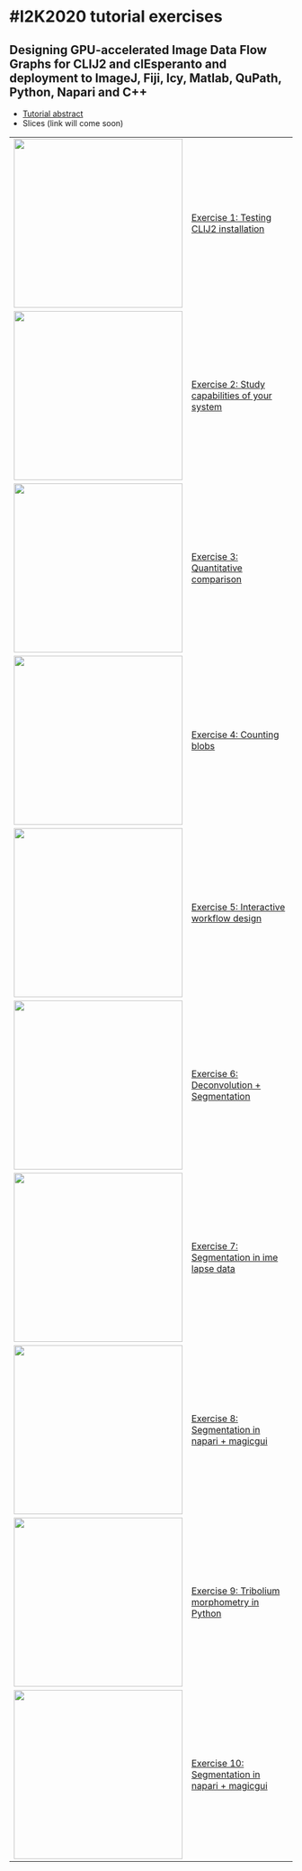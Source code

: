 # #I2K2020 tutorial exercises
## Designing GPU-accelerated Image Data Flow Graphs for CLIJ2 and clEsperanto and deployment to ImageJ, Fiji, Icy, Matlab, QuPath, Python, Napari and C++

* [Tutorial abstract](9.pdf)
* Slices (link will come soon)

<table border="0">
<tr><td>

<img src="https://github.com/clEsperanto/i2k2020_tutorial_clij_clesperanto/raw/master/images/benchmarking.png" width="300"/>

</td><td>

[Exercise 1: Testing CLIJ2 installation](https://github.com/clesperanto/i2k2020_tutorial_clij_clesperanto/blob/master/exercise1_benchmarking.md)

</td></tr><tr><td>

<img src="https://github.com/clEsperanto/i2k2020_tutorial_clij_clesperanto/raw/master/images/clinfo_ulice.png" width="300"/>

</td><td>

[Exercise 2: Study capabilities of your system](https://github.com/clesperanto/i2k2020_tutorial_clij_clesperanto/blob/master/exercise2_study_clinfo.md)

</td></tr><tr><td>

<img src="https://github.com/clEsperanto/i2k2020_tutorial_clij_clesperanto/raw/master/images/mean3D_comparison.png" width="300"/>

</td><td>

[Exercise 3: Quantitative comparison](https://github.com/clesperanto/i2k2020_tutorial_clij_clesperanto/blob/master/exercise3_quantitative_comparison.md)

</td></tr><tr><td>

<img src="https://github.com/clEsperanto/i2k2020_tutorial_clij_clesperanto/raw/master/images/count_blobs_icy.png" width="300"/>

</td><td>

[Exercise 4: Counting blobs](https://github.com/clesperanto/i2k2020_tutorial_clij_clesperanto/blob/master/exercise4_counting_blobs.md)

</td></tr><tr><td>

<img src="https://github.com/clEsperanto/i2k2020_tutorial_clij_clesperanto/raw/master/images/count_blobs_napari.png" width="300"/>

</td><td>

[Exercise 5: Interactive workflow design](https://github.com/clEsperanto/i2k2020_tutorial_clij_clesperanto/blob/master/exercise5_interactive_workflow_design.md)

</td></tr><tr><td>

<img src="https://github.com/clEsperanto/i2k2020_tutorial_clij_clesperanto/raw/master/images/decon_screenshot.png" width="300"/>

</td><td>

[Exercise 6: Deconvolution + Segmentation](https://github.com/clesperanto/i2k2020_tutorial_clij_clesperanto/blob/master/exercise6_deconvolution_segmentation.md)

</td></tr><tr><td>

<img src="https://github.com/clEsperanto/i2k2020_tutorial_clij_clesperanto/raw/master/images/nuclei_voronoi.png" width="300"/>

</td><td>

[Exercise 7: Segmentation in ime lapse data](https://github.com/clesperanto/i2k2020_tutorial_clij_clesperanto/blob/master/exercise7_nuclei_voronoi.md)

</td></tr><tr><td>

<img src="https://github.com/clEsperanto/i2k2020_tutorial_clij_clesperanto/raw/master/images/napari_magicgui.png" width="300"/>

</td><td>

[Exercise 8: Segmentation in napari + magicgui](https://github.com/clesperanto/i2k2020_tutorial_clij_clesperanto/blob/master/exercise8_napari_magicgui.md)

</td></tr><tr><td>


<img src="https://github.com/clEsperanto/i2k2020_tutorial_clij_clesperanto/raw/master/images/tribolium_morphometry.png" width="300"/>

</td><td>

[Exercise 9: Tribolium morphometry in Python](https://github.com/clesperanto/i2k2020_tutorial_clij_clesperanto/blob/master/exercise9_tribolium_morphometry.md)

</td></tr><tr><td>

<img src="https://github.com/clEsperanto/i2k2020_tutorial_clij_clesperanto/raw/master/images/camel_snake.png" width="300"/>

</td><td>

[Exercise 10: Segmentation in napari + magicgui](https://github.com/clesperanto/i2k2020_tutorial_clij_clesperanto/blob/master/exercise10_camel_snake.md)

</td></tr></table>





